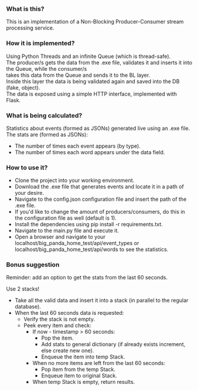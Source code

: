 ### What is this?
This is an implementation of a Non-Blocking Producer-Consumer stream processing service.

### How it is implemented?
Using Python Threads and an infinite Queue (which is thread-safe).  
The producer/s gets the data from the .exe file, validates it and inserts it into the Queue, while the consumer/s  
takes this data from the Queue and sends it to the BL layer.  
Inside this layer the data is being validated again and saved into the DB (fake, object).  
The data is exposed using a simple HTTP interface, implemented with Flask.

### What is being calculated?
Statistics about events (formed as JSONs) generated live using an .exe file.
The stats are (formed as JSONs):
* The number of times each event appears (by type).
* The number of times each word appears under the data field.

### How to use it?
* Clone the project into your working environment.
* Download the .exe file that generates events and locate it in a path of your desire.
* Navigate to the config.json configuration file and insert the path of the .exe file.
* If you'd like to change the amount of producers/consumers, do this in the configuration file as well (default is 1).
* Install the dependencies using pip install -r requirements.txt.
* Navigate to the main.py file and execute it.
* Open a browser and navigate to your localhost/big_panda_home_test/api/event_types or  
  localhost/big_panda_home_test/api/words to see the statistics.

### Bonus suggestion
Reminder: add an option to get the stats from the last 60 seconds.  

Use 2 stacks!  
* Take all the valid data and insert it into a stack (in parallel to the regular database).
* When the last 60 seconds data is requested:
    * Verify the stack is not empty.
    * Peek every item and check:
        * If now - timestamp > 60 seconds:
            * Pop the item.
            * Add stats to general dictionary (if already exists increment, else create new one).
            * Enqueue the item into temp Stack.
        * When no more items are left from the last 60 seconds:
            * Pop item from the temp Stack.
            * Enqueue item to original Stack.
        * When temp Stack is empty, return results.
